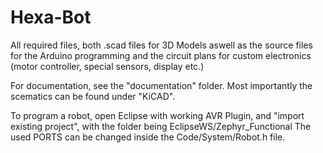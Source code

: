 # Hexa-Bot

All required files, both .scad files for 3D Models aswell as the source files for the Arduino programming and the circuit plans for custom electronics (motor controller, special sensors, display etc.)


For documentation, see the "documentation" folder. Most importantly the scematics can be found under "KiCAD".

To program a robot, open Eclipse with working AVR Plugin, and "import existing project", with the folder being EclipseWS/Zephyr_Functional
The used PORTS can be changed inside the Code/System/Robot.h file.
